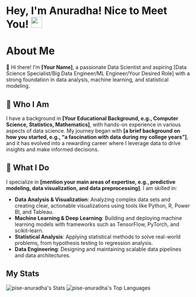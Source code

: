 # Hey, I'm Anuradha! Nice to Meet You! <img src="https://raw.githubusercontent.com/MartinHeinz/MartinHeinz/master/wave.gif" width="30px">

# About Me

👋 Hi there! I’m **[Your Name]**, a passionate Data Scientist and aspiring [Data Science Specialist/Big Data Engineer/ML Engineer/Your Desired Role] with a strong foundation in data analysis, machine learning, and statistical modeling.

## 🧩 Who I Am

I have a background in **[Your Educational Background, e.g., Computer Science, Statistics, Mathematics]**, with hands-on experience in various aspects of data science. My journey began with **[a brief background on how you started, e.g., “a fascination with data during my college years”]**, and it has evolved into a rewarding career where I leverage data to drive insights and make informed decisions.

## 💼 What I Do

I specialize in **[mention your main areas of expertise, e.g., predictive modeling, data visualization, and data preprocessing]**. I am skilled in:

- **Data Analysis & Visualization**: Analyzing complex data sets and creating clear, actionable visualizations using tools like Python, R, Power BI, and Tableau.
- **Machine Learning & Deep Learning**: Building and deploying machine learning models with frameworks such as TensorFlow, PyTorch, and scikit-learn.
- **Statistical Analysis**: Applying statistical methods to solve real-world problems, from hypothesis testing to regression analysis.
- **Data Engineering**: Designing and maintaining scalable data pipelines and data architectures.

## My Stats

![pise-anuradha's Stats](https://github-readme-stats.vercel.app/api?username=pise-anuradha&theme=dracula&show_icons=true&hide_border=false&count_private=true)
![pise-anuradha's Top Languages](https://github-readme-stats.vercel.app/api/top-langs/?username=pise-anuradha&theme=dracula&show_icons=true&hide_border=false&layout=compact)


